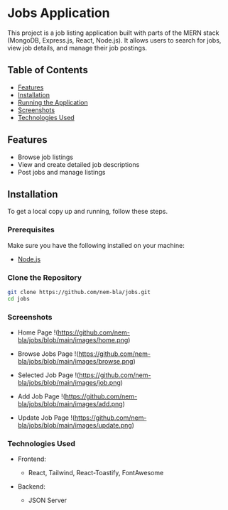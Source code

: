 # Jobs Application

This project is a job listing application built with parts of the MERN stack (MongoDB, Express.js, React, Node.js). It allows users to search for jobs, view job details, and manage their job postings.

## Table of Contents

- [Features](#features)
- [Installation](#installation)
- [Running the Application](#running-the-application)
- [Screenshots](#screenshots)
- [Technologies Used](#technologies-used)


## Features

- Browse job listings
- View and create detailed job descriptions
- Post jobs and manage listings

## Installation

To get a local copy up and running, follow these steps.

### Prerequisites

Make sure you have the following installed on your machine:
- [Node.js](https://nodejs.org/)

### Clone the Repository

```bash
git clone https://github.com/nem-bla/jobs.git
cd jobs
```

### Screenshots
- Home Page
!(https://github.com/nem-bla/jobs/blob/main/images/home.png)

- Browse Jobs Page
!(https://github.com/nem-bla/jobs/blob/main/images/browse.png)

- Selected Job Page
!(https://github.com/nem-bla/jobs/blob/main/images/job.png)

- Add Job Page
!(https://github.com/nem-bla/jobs/blob/main/images/add.png)

- Update Job Page
!(https://github.com/nem-bla/jobs/blob/main/images/update.png)

### Technologies Used
- Frontend:
    - React, Tailwind, React-Toastify, FontAwesome

- Backend:
    - JSON Server